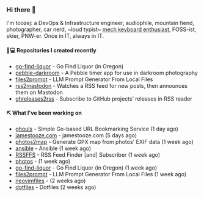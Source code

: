 ### Hi there 👋

I'm toozej: a DevOps & Infrastructure engineer, audiophile, mountain fiend, photographer, car nerd, ~loud typist~ [mech keyboard enthusiast](https://github.com/toozej/keebs), FOSS-ist, skier, PNW-er. Once in IT, always in IT.

#### 👨💻 Repositories I created recently

- [go-find-liquor](https://github.com/toozej/go-find-liquor) - Go Find Liquor (in Oregon)
- [pebble-darkroom](https://github.com/toozej/pebble-darkroom) - A Pebble timer app for use in darkroom photography
- [files2prompt](https://github.com/toozej/files2prompt) - LLM Prompt Generator From Local Files
- [rss2mastodon](https://github.com/toozej/rss2mastodon) - Watches a RSS feed for new posts, then announces them on Mastodon
- [ghreleases2rss](https://github.com/toozej/ghreleases2rss) - Subscribe to GitHub projects’ releases in RSS reader

#### ⛏️ What I've been working on

- [ghouls](https://github.com/toozej/ghouls) - Simple Go-based URL Bookmarking Service (1 day ago)
- [jamestooze.com](https://github.com/toozej/jamestooze.com) - jamestooze.com (5 days ago)
- [photos2map](https://github.com/toozej/photos2map) - Generate GPX map from photos' EXIF data (1 week ago)
- [ansible](https://github.com/toozej/ansible) - Ansible (1 week ago)
- [RSSFFS](https://github.com/toozej/RSSFFS) - RSS Feed Finder [and] Subscriber (1 week ago)
- [photos](https://github.com/toozej/photos) -  (1 week ago)
- [go-find-liquor](https://github.com/toozej/go-find-liquor) - Go Find Liquor (in Oregon) (1 week ago)
- [files2prompt](https://github.com/toozej/files2prompt) - LLM Prompt Generator From Local Files (1 week ago)
- [neovimfiles](https://github.com/toozej/neovimfiles) -  (2 weeks ago)
- [dotfiles](https://github.com/toozej/dotfiles) - Dotfiles (2 weeks ago)
